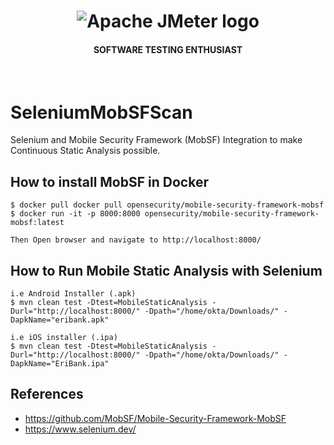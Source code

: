 <h1 align="center"><img src="https://user-images.githubusercontent.com/26521948/72658109-63a1d400-39e7-11ea-9667-c652586b4508.png" alt="Apache JMeter logo" /></h1>
<h4 align="center">SOFTWARE TESTING ENTHUSIAST</h4>
<br>


# SeleniumMobSFScan
Selenium and Mobile Security Framework (MobSF) Integration to make Continuous Static Analysis possible.

## How to install MobSF in Docker
```
$ docker pull docker pull opensecurity/mobile-security-framework-mobsf
$ docker run -it -p 8000:8000 opensecurity/mobile-security-framework-mobsf:latest

Then Open browser and navigate to http://localhost:8000/
```

## How to Run Mobile Static Analysis with Selenium
```
i.e Android Installer (.apk)
$ mvn clean test -Dtest=MobileStaticAnalysis -Durl="http://localhost:8000/" -Dpath="/home/okta/Downloads/" -DapkName="eribank.apk"
```

```
i.e iOS installer (.ipa)
$ mvn clean test -Dtest=MobileStaticAnalysis -Durl="http://localhost:8000/" -Dpath="/home/okta/Downloads/" -DapkName="EriBank.ipa"
```

## References
- https://github.com/MobSF/Mobile-Security-Framework-MobSF
- https://www.selenium.dev/
